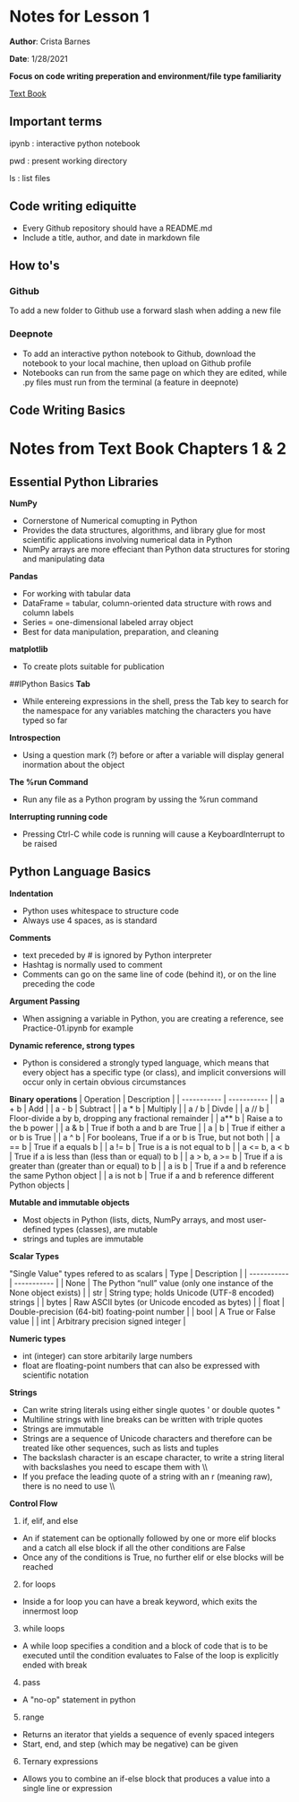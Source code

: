 # Notes for Lesson 1
**Author**: Crista Barnes

**Date**: 1/28/2021

**Focus on code writing preperation and environment/file type familiarity** 

[Text Book](https://github.com/chenomg/CS_BOOKS/blob/master/Python%20for%20Data%20Analysis%2C%202nd%20Edition.pdf)

## Important terms
ipynb
: interactive python notebook 

pwd
 : present working directory
 
ls
 : list files

## Code writing ediquitte
- Every Github repository should have a README.md
- Include a title, author, and date in markdown file

## How to's
### Github
To add a new folder to Github use a forward slash when adding a new file 

### Deepnote
 - To add an interactive python notebook to Github, download the notebook to your local machine, then upload on Github profile 
 - Notebooks can run from the same page on which they are edited, while .py files must run from the terminal (a feature in deepnote) 
 
 ## Code Writing Basics 
 
# Notes from Text Book Chapters 1 & 2

## Essential Python Libraries

**NumPy**
 - Cornerstone of Numerical comupting in Python
 - Provides the data structures, algorithms, and library glue for most scientific applications involving numerical data in Python
 - NumPy arrays are more effeciant than Python data structures for storing and manipulating data

**Pandas**
 - For working with tabular data
 - DataFrame = tabular, column-oriented data structure with rows and column labels
 - Series = one-dimensional labeled array object
 - Best for data manipulation, preparation, and cleaning

**matplotlib**
 - To create plots suitable for publication 
 
##IPython Basics
**Tab**
 - While entereing expressions in the shell, press the Tab key to search for the namespace for any variables matching the characters you have typed so far
 
**Introspection**
 - Using a question mark (?) before or after a variable will display general inormation about the object
 
**The %run Command**
 - Run any file as a Python program by ussing the %run command
 
**Interrupting running code** 
 - Pressing Ctrl-C while code is running will cause a KeyboardInterrupt to be raised 

## Python Language Basics 
**Indentation**
 - Python uses whitespace to structure code
 - Always use 4 spaces, as is standard 

**Comments**
 - text preceded by # is ignored by Python interpreter
 - Hashtag is normally used to comment 
 - Comments can go on the same line of code (behind it), or on the line preceding the code 
 
**Argument Passing**
 - When assigning a variable in Python, you are creating a reference, see Practice-01.ipynb for example
 
**Dynamic reference, strong types**
 - Python is considered a strongly typed language, which means that every object has a specific type (or class), and implicit conversions will occur only in certain obvious circumstances
 
**Binary operations**
| Operation | Description |
| ----------- | ----------- |
| a + b | Add |
| a - b | Subtract |
| a * b | Multiply |
| a / b | Divde |
| a // b | Floor-divide a by b, dropping any fractional remainder |
| a** b | Raise a to the b power |
| a & b | True if both a and b are True |
| a &#124; b | True if either a or b is True | 
| a ^ b | For booleans, True if a or b is True, but not both |
| a == b | True if a equals b |
| a != b | True is a is not equal to b |
| a <= b, a < b | True if a is less than (less than or equal) to b |
| a > b, a >= b | True if a is greater than (greater than or equal) to b |
| a is b | True if a and b reference the same Python object |
| a is not b | True if a and b reference different Python objects |

 **Mutable and immutable objects**
  - Most objects in Python (lists, dicts, NumPy arrays, and most user-defined types (classes), are mutable
  - strings and tuples are immutable
 
 **Scalar Types**
 
 "Single Value" types refered to as scalars
| Type | Description |
| ----------- | ----------- |
| None | The Python “null” value (only one instance of the None object exists) |
| str | String type; holds Unicode (UTF-8 encoded) strings |
| bytes | Raw ASCII bytes (or Unicode encoded as bytes) |
| float | Double-precision (64-bit) foating-point number |
| bool | A True or False value |
| int | Arbitrary precision signed integer |

**Numeric types**
 - int (integer) can store arbitarily large numbers
 - float are floating-point numbers that can also be expressed with scientific notation 
 
**Strings**
 - Can write string literals using either single quotes ' or double quotes "
 - Multiline strings with line breaks can be written with triple quotes
 - Strings are immutable
 - Strings are a sequence of Unicode characters and therefore can be treated like other sequences, such as lists and tuples
 - The backslash character is an escape character, to write a string literal with backslashes you need to escape them with \\\
 - If you preface the leading quote of a string with an r (meaning raw), there is no need to use \\\

**Control Flow**
1. if, elif, and else
  - An if statement can be optionally followed by one or more elif blocks and a catch all else block if all the other conditions are False
  - Once any of the conditions is True, no further elif or else blocks will be reached
2. for loops
  - Inside a for loop you can have a break keyword, which exits the innermost loop
3. while loops
  - A while loop specifies a condition and a block of code that is to be executed until the condition evaluates to False of the loop is explicitly ended with break
4. pass
  - A "no-op" statement in python
5. range
  - Returns an iterator that yields a sequence of evenly spaced integers 
  - Start, end, and step (which may be negative) can be given
6. Ternary expressions
  - Allows you to combine an if-else block that produces a value into a single line or expression
 
